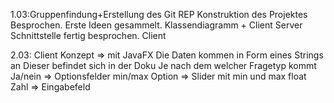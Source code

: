 1.03:Gruppenfindung+Erstellung des Git REP
Konstruktion des Projektes Besprochen.
Erste Ideen gesammelt. Klassendiagramm + Client Server Schnittstelle fertig besprochen.
Client

2.03: Client Konzept => mit JavaFX
Die Daten kommen in Form eines Strings an
Dieser befindet sich in der Doku
Je nach dem welcher Fragetyp kommt
    Ja/nein =>  Optionsfelder
    min/max Option => Slider mit min und max
    float Zahl => Eingabefeld
   
